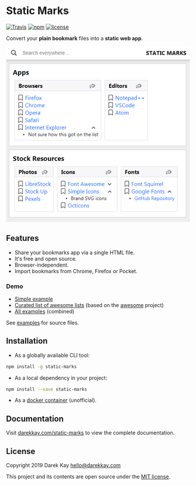# Static Marks

[![Travis](https://img.shields.io/travis/darekkay/static-marks.svg?style=flat-square)](https://travis-ci.org/darekkay/static-marks) [![npm](https://img.shields.io/npm/v/static-marks.svg?style=flat-square)](https://www.npmjs.com/package/static-marks) [![license](https://img.shields.io/github/license/darekkay/static-marks.svg?style=flat-square)](https://github.com/darekkay/static-marks/blob/master/LICENSE)

Convert your **plain bookmark** files into a **static web app**.

![Screenshot](docs/screenshot.png)

## Features

- Share your bookmarks app via a single HTML file.
- It's free and open source.
- Browser-independent.
- Import bookmarks from Chrome, Firefox or Pocket.

### Demo

- [Simple example](https://darekkay.com/static-marks/demo/demo-example.html)
- [Curated list of awesome lists](https://darekkay.com/static-marks/demo/demo-awesome.html) (based on the [awesome](https://github.com/sindresorhus/awesome) project)
- [All examples](https://darekkay.com/static-marks/demo/demo-all.html) (combined)

See [examples](docs/examples) for source files.

## Installation

- As a globally available CLI tool:

```bash
npm install -g static-marks
```

- As a local dependency in your project:

```bash
npm install --save static-marks
```

- As a [docker container](https://github.com/gaerfield/static-marks-docker) (unofficial).

## Documentation

Visit <a href="https://darekkay.com/static-marks" target="_blank" rel="noopener">darekkay.com/static-marks</a> to view the complete documentation.

## License

Copyright 2019 Darek Kay <hello@darekkay.com>

This project and its contents are open source under the [MIT license](LICENSE).

